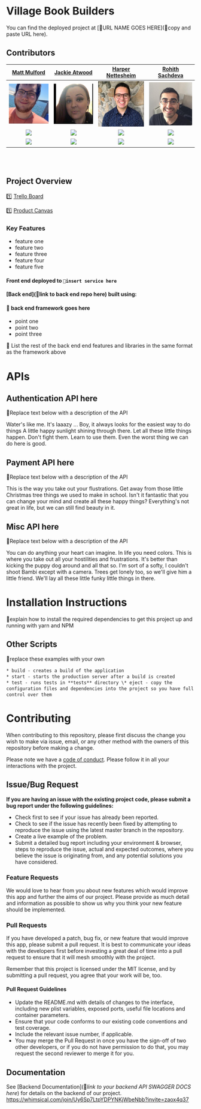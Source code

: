 # Village Book Builders

You can find the deployed project at [🚫URL NAME GOES HERE](🚫copy and paste URL here).

## Contributors



|                                           [Matt Mulford](https://github.com/mhmulford0)                                           |                                       [Jackie Atwood](https://github.com/JaxAtwood)                                        |                                                     [Harper Nettesheim](https://github.com/hnetty)                                                        |                                          [Rohith Sachdeva](https://github.com/RohithSachdeva)                                           |
| :-----------------------------------------------------------------------------------------------------------------------------: | :-----------------------------------------------------------------------------------------------------------------------: | :----------------------------------------------------------------------------------------------------------------------------------------------------: | :------------------------------------------------------------------------------------------------------------------------------------: |
|                     [<img src="./src/assets/MattM.png" width = "200" />](https://github.com/mhmulford0)                     |                 [<img src="./src/assets/JackieA.png" width = "200" />](https://github.com/JaxAtwood)                  | [<img src="./src/assets/HarperN.png" width = "200" />](https://github.com/hnetty)                     | [<img src="./src/assets/RohithS.png" width = "200" />](https://github.com/RohithSachdeva) |
|                     [<img src="https://github.com/favicon.ico" width="15"> ](https://github.com/mhmulford0)                      |                   [<img src="https://github.com/favicon.ico" width="15"> ](https://github.com/JaxAtwood)                   |                                [<img src="https://github.com/favicon.ico" width="15"> ](https://github.com/hnetty)                                |                      [<img src="https://github.com/favicon.ico" width="15"> ](https://github.com/RohithSachdeva)                       |
| [ <img src="https://static.licdn.com/sc/h/al2o9zrvru7aqj8e1x2rzsrca" width="15"> ](https://www.linkedin.com/in/matthew-mulford-2904461aa/) | [ <img src="https://static.licdn.com/sc/h/al2o9zrvru7aqj8e1x2rzsrca" width="15"> ](https://www.linkedin.com/in/jackie-atwood/) |                     [ <img src="https://static.licdn.com/sc/h/al2o9zrvru7aqj8e1x2rzsrca" width="15"> ](https://www.linkedin.com/in/harper-nettesheim/)                      | [ <img src="https://static.licdn.com/sc/h/al2o9zrvru7aqj8e1x2rzsrca" width="15"> ](https://www.linkedin.com/in/rohith-sachdeva-3b7453155/) |

<br>
<br>

## Project Overview

1️⃣ [Trello Board](https://trello.com/b/6gznHi9Q/village-book-builders-a-jackie)

1️⃣ [Product Canvas](https://whimsical.com/vbb-AGaMB9sjpVo97FCwGMKF29)

### Key Features

- feature one
- feature two
- feature three
- feature four
- feature five

#### Front end deployed to `🚫insert service here`

#### [Back end](🚫link to back end repo here) built using:

#### 🚫 back end framework goes here

- point one
- point two
- point three

🚫 List the rest of the back end end features and libraries in the same format as the framework above

# APIs

## Authentication API here

🚫Replace text below with a description of the API

Water's like me. It's laaazy ... Boy, it always looks for the easiest way to do things A little happy sunlight shining through there. Let all these little things happen. Don't fight them. Learn to use them. Even the worst thing we can do here is good.

## Payment API here

🚫Replace text below with a description of the API

This is the way you take out your flustrations. Get away from those little Christmas tree things we used to make in school. Isn't it fantastic that you can change your mind and create all these happy things? Everything's not great in life, but we can still find beauty in it.

## Misc API here

🚫Replace text below with a description of the API

You can do anything your heart can imagine. In life you need colors. This is where you take out all your hostilities and frustrations. It's better than kicking the puppy dog around and all that so. I'm sort of a softy, I couldn't shoot Bambi except with a camera. Trees get lonely too, so we'll give him a little friend. We'll lay all these little funky little things in there.

# Installation Instructions

🚫explain how to install the required dependencies to get this project up and running with yarn and NPM

## Other Scripts

🚫replace these examples with your own

    * build - creates a build of the application
    * start - starts the production server after a build is created
    * test - runs tests in **tests** directory \* eject - copy the configuration files and dependencies into the project so you have full control over them

# Contributing

When contributing to this repository, please first discuss the change you wish to make via issue, email, or any other method with the owners of this repository before making a change.

Please note we have a [code of conduct](./CODE_OF_CONDUCT.md). Please follow it in all your interactions with the project.

## Issue/Bug Request

**If you are having an issue with the existing project code, please submit a bug report under the following guidelines:**

- Check first to see if your issue has already been reported.
- Check to see if the issue has recently been fixed by attempting to reproduce the issue using the latest master branch in the repository.
- Create a live example of the problem.
- Submit a detailed bug report including your environment & browser, steps to reproduce the issue, actual and expected outcomes, where you believe the issue is originating from, and any potential solutions you have considered.

### Feature Requests

We would love to hear from you about new features which would improve this app and further the aims of our project. Please provide as much detail and information as possible to show us why you think your new feature should be implemented.

### Pull Requests

If you have developed a patch, bug fix, or new feature that would improve this app, please submit a pull request. It is best to communicate your ideas with the developers first before investing a great deal of time into a pull request to ensure that it will mesh smoothly with the project.

Remember that this project is licensed under the MIT license, and by submitting a pull request, you agree that your work will be, too.

#### Pull Request Guidelines

- Update the README.md with details of changes to the interface, including new plist variables, exposed ports, useful file locations and container parameters.
- Ensure that your code conforms to our existing code conventions and test coverage.
- Include the relevant issue number, if applicable.
- You may merge the Pull Request in once you have the sign-off of two other developers, or if you do not have permission to do that, you may request the second reviewer to merge it for you.

## Documentation

See [Backend Documentation](🚫*link to your backend API SWAGGER DOCS here*) for details on the backend of our project.
https://whimsical.com/join/Uy6Sp7LtpYDPYNKjWbeNbb?invite=zaox4q37